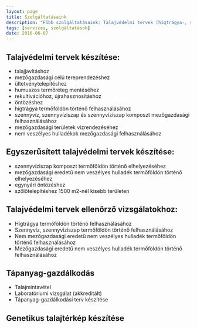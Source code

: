 ```yaml
---
layout: page
title: Szolgáltatásaink
description: "Főbb szolgáltatásaink: Talajvédelmi tervek (hígtrágya-, szennyvíziszap elhelyezés, öntözés, ültetvénytelepítés, végleges más célú hasznosítás) és tápanyag-gazdálkodási tervek készítése"
tags: [services, szolgáltatások]
date: 2016-06-07
---
```


## Talajvédelmi tervek készítése:

* talajjavításhoz
* mezőgazdasági célú tereprendezéshez
* ültetvénytelepítéshez
* humuszos termőréteg mentéséhez
* rekultivációhoz, újrahasznosításhoz
* öntözéshez
* hígtrágya termőföldön történő felhasználásához
* szennyvíz, szennyvíziszap és szennyvíziszap komposzt mezőgazdasági felhasználásához
* mezőgazdasági területek vízrendezéséhez
* nem veszélyes hulladékok mezőgazdasági felhasználásához

## Egyszerűsített talajvédelmi tervek készítése:

* szennyvíziszap komposzt termőföldön történő elhelyezéséhez
* mezőgazdasági eredetű nem veszélyes hulladék termőföldön történő elhelyezéséhez
* egynyári öntözéshez
* szőlőtelepítéshez 1500 m2-nél kisebb területen

## Talajvédelmi tervek ellenőrző vizsgálatokhoz:

* Hígtrágya termőföldön történő felhasználásához
* Szennyvíz, szennyvíziszap termőföldön történő felhasználásához
* Nem mezőgazdasági eredetű nem veszélyes hulladék termőföldön történő felhasználásához
* Mezőgazdasági eredetű nem veszélyes hulladék termőföldön történő felhasználásához

## Tápanyag-gazdálkodás

* Talajmintavétel
* Laboratóriumi vizsgálat (akkreditált)
* Tápanyag-gazdálkodási terv készítése

## Genetikus talajtérkép készítése
